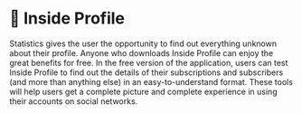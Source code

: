 # 👥 Inside Profile
Statistics gives the user the opportunity to find out everything unknown about their profile. Anyone who downloads Inside Profile can enjoy the great benefits for free. In the free version of the application, users can test Inside Profile to find out the details of their subscriptions and subscribers (and more than anything else) in an easy-to-understand format. These tools will help users get a complete picture and complete experience in using their accounts on social networks.
